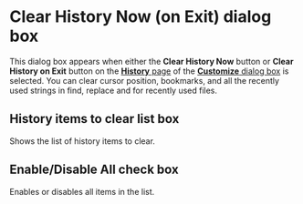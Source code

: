 # Clear History Now (on Exit) dialog box

This dialog box appears when either the **Clear History Now** button or **Clear History on Exit** button on the [**History** page](../customize/history/index) of the
[**Customize** dialog box](../customize/index) is selected. You can clear cursor position, bookmarks, and all the recently used strings in find, replace and for recently used files.

## History items to clear list box

Shows the list of history items to clear.

## Enable/Disable All check box

Enables or disables all items in the list.

